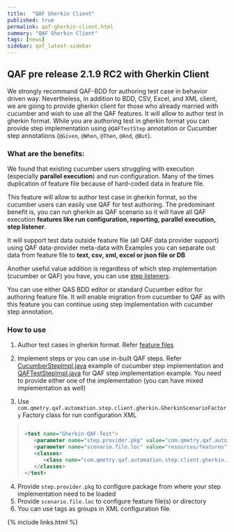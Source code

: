 ```yaml
---
title:  "QAF Gherkin Client"
published: true
permalink: qaf-gherkin-client.html
summary: "QAF Gherkin Client"
tags: [news]
sidebar: qaf_latest-sidebar
---
```



## QAF pre release 2.1.9 RC2 with Gherkin Client 

We strongly recommand QAF-BDD for authoring test case in behavior driven way. Nevertheless, in addition to BDD, CSV, Excel, and XML client, we are going to provide gherkin client for those who already married with cucumber and wish to use all the QAF features. It will allow to author test in gherkin format. While you are authoring test in gherkin format you can provide step implementation using `@QAFTestStep` annotation or Cucumber step annotations (`@Given`, `@When`, `@Then`, `@And`, `@But`). 

### What are the benefits:
We found that existing cucumber users struggling with execution (especially **parallel execution**) and run configuration. Many of the times duplication of feature file because of hard-coded data in feature file.

This feature will allow to author test case in gherkin format, so the cucumber users can easily use QAF for test authoring. 
The predominant benefit is, you can run gherkin as QAF scenario so it will have all QAF execution **features like run configuration, reporting, parallel execution, step listener**.

It will support test data outside feature file (all QAF data provider support) using QAF data-provider meta-data with Examples you can separate out data from feature file to **text, csv, xml, excel or json file or DB**

Another useful value addition is regardless of which step implementation (cucumber or QAF) you have, you can use [step listeners]( https://qmetry.github.io/qaf/latest/qaf_listeners.html#teststep-listener).

You can use either QAS BDD editor or standard Cucumber editor for authoring feature file.
It will enable migration from cucumber to QAF as with this feature you can continue using step implementation with cucumber step annotation.

### How to use

1.	Author test cases in gherkin format. Refer [feature files](https://github.com/qmetry/qaf/tree/master/test/resources/features) 

2.	Implement steps or you can use in-built QAF steps. Refer [CucumberStepImpl.java](https://github.com/qmetry/qaf/blob/master/test/src/com/qmetry/qaf/automation/impl/step/cucumber/CucumberStepImpl.java) example of cucumber step implementation and [QAFTestStepImpl.java](https://github.com/qmetry/qaf/blob/master/test/src/com/qmetry/qaf/automation/impl/step/qaf/QAFTestStepImpl.java) for QAF step implementation example. You need to provide either one of the implementation (you can have mixed implementation as well)

3.	Use `com.qmetry.qaf.automation.step.client.gherkin.GherkinScenarioFactory` Factory class for run configuration XML

> ``` xml
> 
> <test name="Gherkin-QAF-Test">
>    <parameter name="step.provider.pkg" value="com.qmetry.qaf.automation.impl.step.qaf" />
>    <parameter name="scenario.file.loc" value="resources/features" />
>    <classes>
>       <class name="com.qmetry.qaf.automation.step.client.gherkin.GherkinScenarioFactory" />
>    </classes>
> </test>
> 
> ```
> 

4.	Provide  `step.provider.pkg` to configure package from where your step implementation need to be loaded
5.	Provide `scenario.file.loc` to configure feature file(s) or directory 
6.	You can use tags as groups in XML configuration file.



{% include links.html %}

